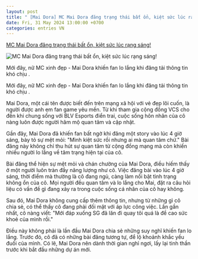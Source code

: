 ```yaml
---
layout: post
title: " [Mai Dora] MC Mai Dora đăng trạng thái bất ổn, kiệt sức lúc rạng sáng!"
date: Fri, 31 May 2024 13:00:00 +0700
categories: entries VN
---
```

[MC Mai Dora đăng trạng thái bất ổn, kiệt sức lúc rạng sáng!](https://motgame.vn/mc-mai-dora-dang-trang-thai-bat-on-kiet-suc-luc-rang-sang-32837.html)

![MC Mai Dora đăng trạng thái bất ổn, kiệt sức lúc rạng sáng!](https://motgame.vn/stores/news_dataimages/2024/052024/30/14/in_social/photo-2024-05-30-14-29-3120240530143009.jpg?randTime=1717144486)

Mới đây, nữ MC xinh đẹp - Mai Dora khiến fan lo lắng khi đăng tải thông tin khó chịu .

Mới đây, nữ MC xinh đẹp - Mai Dora khiến fan lo lắng khi đăng tải thông tin khó chịu .

Mai Dora, một cái tên được biết đến trên mạng xã hội với vẻ đẹp lôi cuốn, là người được anh em fan game yêu mến. Từ khi tham gia cộng đồng VCS cho đến khi chung sống với BLV Esports điển trai, cuộc sống hôn nhân của cô nàng luôn được người hâm mộ quan tâm và cập nhật.

Gần đây, Mai Dora đã khiến fan bất ngờ khi đăng một story vào lúc 4 giờ sáng, bày tỏ sự mệt mỏi: "Mình kiệt sức rồi nhưng ai mà quan tâm chứ." Bài đăng này không chỉ thu hút sự quan tâm từ cộng đồng mạng mà còn khiến nhiều người lo lắng về tâm trạng hiện tại của cô.

Bài đăng thể hiện sự mệt mỏi và chán chường của Mai Dora, điều hiếm thấy ở một người luôn tràn đầy năng lượng như cô. Việc đăng bài vào lúc 4 giờ sáng, thời điểm mà thường là cô đang ngủ, càng làm nổi bật tình trạng không ổn của cô. Mọi người đều quan tâm và lo lắng cho Mai, đặt ra câu hỏi liệu có vấn đề gì đang xảy ra trong cuộc sống cá nhân của cô hay không.

Sau đó, Mai Dora không cung cấp thêm thông tin, nhưng từ những gì cô chia sẻ, có thể thấy cô đang phải đối mặt với áp lực công việc. Lần gần nhất, cô nàng viết: "Mới đáp xuống SG đã lăn đi quay tôi quá là đề cao sức khoẻ của mình rồi."

Điều này không phải là lần đầu Mai Dora chia sẻ những suy nghĩ khiến fan lo lắng. Trước đó, cô đã có những bài đăng tương tự, để lộ khoảnh khắc yếu đuối của mình. Có lẽ, Mai Dora nên dành thời gian nghỉ ngơi, lấy lại tinh thần trước khi bắt đầu những dự án mới.

